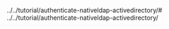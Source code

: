 ../../tutorial/authenticate-nativeldap-activedirectory/# ../../tutorial/authenticate-nativeldap-activedirectory/